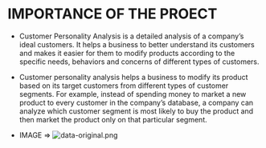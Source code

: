 # IMPORTANCE OF THE PROECT

* Customer Personality Analysis is a detailed analysis of a company’s ideal customers. It helps a business to better understand its customers and makes it easier for them to modify products according to the specific needs, behaviors and concerns of different types of customers.

* Customer personality analysis helps a business to modify its product based on its target customers from different types of customer segments. For example, instead of spending money to market a new product to every customer in the company’s database, a company can analyze which customer segment is most likely to buy the product and then market the product only on that particular segment.

* IMAGE => ![data-original.png](attachment:data-original.png)
 
